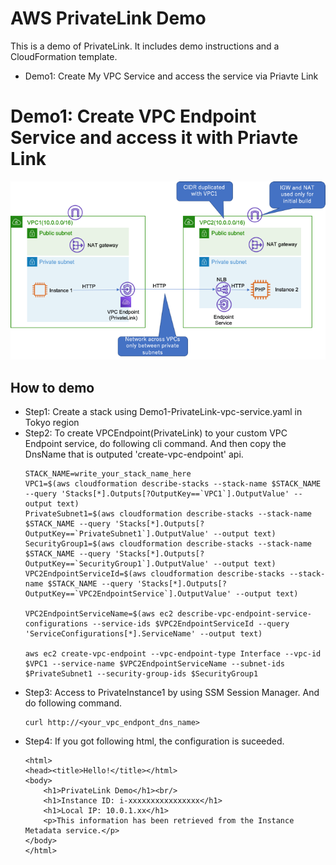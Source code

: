 # AWS PrivateLink Demo 

This is a demo of PrivateLink. It includes demo instructions and a CloudFormation template.

- Demo1: Create My VPC Service and access the service via Priavte Link

# Demo1: Create VPC Endpoint Service and access it with Priavte Link

![Demo1-PrivateLink-vpc-service](./images/Demo1-PrivateLink-vpc-service.png)

## How to demo

- Step1: Create a stack using Demo1-PrivateLink-vpc-service.yaml in Tokyo region
- Step2: To create VPCEndpoint(PrivateLink) to your custom VPC Endpoint service, do following cli command. And then copy the DnsName that is outputed 'create-vpc-endpoint' api.
  ```
  STACK_NAME=write_your_stack_name_here
  VPC1=$(aws cloudformation describe-stacks --stack-name $STACK_NAME --query 'Stacks[*].Outputs[?OutputKey==`VPC1`].OutputValue' --output text)
  PrivateSubnet1=$(aws cloudformation describe-stacks --stack-name $STACK_NAME --query 'Stacks[*].Outputs[?OutputKey==`PrivateSubnet1`].OutputValue' --output text)
  SecurityGroup1=$(aws cloudformation describe-stacks --stack-name $STACK_NAME --query 'Stacks[*].Outputs[?OutputKey==`SecurityGroup1`].OutputValue' --output text)
  VPC2EndpointServiceId=$(aws cloudformation describe-stacks --stack-name $STACK_NAME --query 'Stacks[*].Outputs[?OutputKey==`VPC2EndpointService`].OutputValue' --output text)

  VPC2EndpointServiceName=$(aws ec2 describe-vpc-endpoint-service-configurations --service-ids $VPC2EndpointServiceId --query 'ServiceConfigurations[*].ServiceName' --output text)

  aws ec2 create-vpc-endpoint --vpc-endpoint-type Interface --vpc-id $VPC1 --service-name $VPC2EndpointServiceName --subnet-ids $PrivateSubnet1 --security-group-ids $SecurityGroup1
  ```
- Step3: Access to PrivateInstance1 by using SSM Session Manager. And do following command.
  ```
  curl http://<your_vpc_endpont_dns_name>
  ```
- Step4: If you got following html, the configuration is suceeded.
  ```
  <html>
  <head><title>Hello!</title></html>
  <body>
      <h1>PrivateLink Demo</h1><br/>
      <h1>Instance ID: i-xxxxxxxxxxxxxxxx</h1>
      <h1>Local IP: 10.0.1.xx</h1>
      <p>This information has been retrieved from the Instance Metadata service.</p>
  </body>
  </html>
  ```